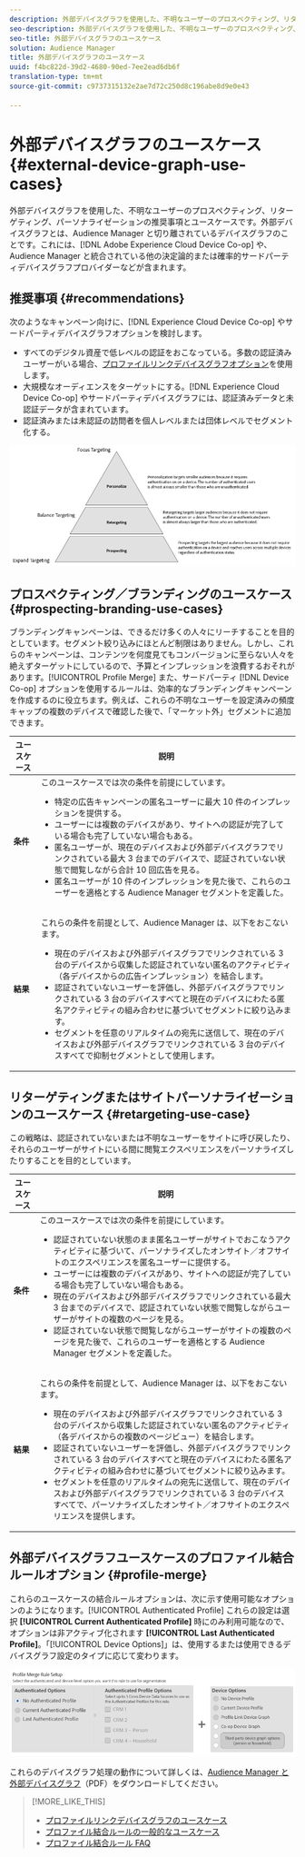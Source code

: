 ```yaml
---
description: 外部デバイスグラフを使用した、不明なユーザーのプロスペクティング、リターゲティング、パーソナライゼーションの推奨事項とユースケースです。外部デバイスグラフとは、Audience Manager と切り離されているデバイスグラフのことです。これには、Adobe Experience Cloud Device Co-op や、Audience Manager と統合されている他の決定論的または確率的サードパーティデバイスグラフプロバイダーなどが含まれます。
seo-description: 外部デバイスグラフを使用した、不明なユーザーのプロスペクティング、リターゲティング、パーソナライゼーションの推奨事項とユースケースです。外部デバイスグラフとは、Audience Manager と切り離されているデバイスグラフのことです。これには、Adobe Experience Cloud Device Co-op や、Audience Manager と統合されている他の決定論的または確率的サードパーティデバイスグラフプロバイダーなどが含まれます。
seo-title: 外部デバイスグラフのユースケース
solution: Audience Manager
title: 外部デバイスグラフのユースケース
uuid: f4bc822d-39d2-4680-90ed-7ee2ead6db6f
translation-type: tm+mt
source-git-commit: c9737315132e2ae7d72c250d8c196abe8d9e0e43

---
```



#  外部デバイスグラフのユースケース{#external-device-graph-use-cases}

外部デバイスグラフを使用した、不明なユーザーのプロスペクティング、リターゲティング、パーソナライゼーションの推奨事項とユースケースです。外部デバイスグラフとは、Audience Manager と切り離されているデバイスグラフのことです。これには、[!DNL Adobe Experience Cloud Device Co-op] や、Audience Manager と統合されている他の決定論的または確率的サードパーティデバイスグラフプロバイダーなどが含まれます。

## 推奨事項 {#recommendations}

次のようなキャンペーン向けに、[!DNL Experience Cloud Device Co-op] やサードパーティデバイスグラフオプションを検討します。

* すべてのデジタル資産で低レベルの認証をおこなっている。多数の認証済みユーザーがいる場合、[プロファイルリンクデバイスグラフオプション](../../features/profile-merge-rules/merge-rule-definitions.md#device-options)を使用します。
* 大規模なオーディエンスをターゲットにする。[!DNL Experience Cloud Device Co-op] やサードパーティデバイスグラフには、認証済みデータと未認証データが含まれています。
* 認証済みまたは未認証の訪問者を個人レベルまたは団体レベルでセグメント化する。

![](assets/merge-rule-triangle1.png)

## プロスペクティング／ブランディングのユースケース {#prospecting-branding-use-cases}

ブランディングキャンペーンは、できるだけ多くの人々にリーチすることを目的としています。セグメント絞り込みにほとんど制限はありません。しかし、これらのキャンペーンは、コンテンツを何度見てもコンバージョンに至らない人々を絶えずターゲットにしているので、予算とインプレッションを浪費するおそれがあります。[!UICONTROL Profile Merge] また、サードパーティ [!DNL Device Co-op] オプションを使用するルールは、効率的なブランディングキャンペーンを作成するのに役立ちます。例えば、これらの不明なユーザーを設定済みの頻度キャップの複数のデバイスで確認した後で、「マーケット外」セグメントに追加できます。

<table id="table_00F6EED172574E80A38CADA8A92A23B1"> 
 <thead> 
  <tr> 
   <th colname="col1" class="entry"> ユースケース </th> 
   <th colname="col2" class="entry"> 説明 </th> 
  </tr> 
 </thead>
 <tbody> 
  <tr> 
   <td colname="col1"> <p> <b>条件</b> </p> </td> 
   <td colname="col2">このユースケースでは次の条件を前提にしています。 <p> 
     <ul id="ul_F5CA7EE525774F7EBA5FBB5F94E4EDC8"> 
      <li id="li_81AE304924724146A24FAB5B6533AD8E">特定の広告キャンペーンの匿名ユーザーに最大 10 件のインプレッションを提供する。 </li> 
      <li id="li_E371F989735245B0B82433DE240D56D0">ユーザーには複数のデバイスがあり、サイトへの認証が完了している場合も完了していない場合もある。 </li> 
      <li id="li_9231ABE15CA249E6B79D8BF0E511FD33">匿名ユーザーが、現在のデバイスおよび外部デバイスグラフでリンクされている最大 3 台までのデバイスで、認証されていない状態で閲覧しながら合計 10 回広告を見る。 </li> 
      <li id="li_8C276C07019C49EFA3A0D0D54CF73C31">匿名ユーザーが 10 件のインプレッションを見た後で、これらのユーザーを適格とする <span class="keyword">Audience Manager</span> セグメントを定義した。 </li> 
     </ul> </p> </td> 
  </tr> 
  <tr> 
   <td colname="col1"> <p> <b>結果</b> </p> </td> 
   <td colname="col2"> <p>これらの条件を前提として、<span class="keyword">Audience Manager</span> は、以下をおこないます。 </p> <p> 
     <ul id="ul_8E988B1005324526BC6DC6637BBACCFB"> 
      <li id="li_C9DD546754914BACB8F4C92C7D4ED70E">現在のデバイスおよび外部デバイスグラフでリンクされている 3 台のデバイスから収集した認証されていない匿名のアクティビティ（各デバイスからの広告インプレッション）を結合します。 </li> 
      <li id="li_FB55CB9116074525BA30FF062D1136AE">認証されていないユーザーを評価し、外部デバイスグラフでリンクされている 3 台のデバイスすべてと現在のデバイスにわたる匿名アクティビティの組み合わせに基づいてセグメントに絞り込みます。 </li> 
      <li id="li_B28EB32F718145A7ABBDAC0AF75E2AFC">セグメントを任意のリアルタイムの宛先に送信して、現在のデバイスおよび外部デバイスグラフでリンクされている 3 台のデバイスすべてで抑制セグメントとして使用します。 </li> 
     </ul> </p> </td> 
  </tr> 
 </tbody> 
</table>

## リターゲティングまたはサイトパーソナライゼーションのユースケース {#retargeting-use-case}

この戦略は、認証されていないまたは不明なユーザーをサイトに呼び戻したり、それらのユーザーがサイトにいる間に閲覧エクスペリエンスをパーソナライズしたりすることを目的としています。

<table id="table_0EE2052AA3E744B3B76036FC06B5A453"> 
 <thead> 
  <tr> 
   <th colname="col1" class="entry"> ユースケース </th> 
   <th colname="col2" class="entry"> 説明 </th> 
  </tr> 
 </thead>
 <tbody> 
  <tr> 
   <td colname="col1"> <p> <b>条件</b> </p> </td> 
   <td colname="col2">このユースケースでは次の条件を前提にしています。 <p> 
     <ul id="ul_FD0B869B4AF3453FAEC9BA3A45ABF039"> 
      <li id="li_8E30BAED42E94AB3B81FCB1C7464E5FC">認証されていない状態のまま匿名ユーザーがサイトでおこなうアクティビティに基づいて、パーソナライズしたオンサイト／オフサイトのエクスペリエンスを匿名ユーザーに提供する。 </li> 
      <li id="li_3DBE53BA94324F1BA1C52A37AD4E426C">ユーザーには複数のデバイスがあり、サイトへの認証が完了している場合も完了していない場合もある。 </li> 
      <li id="li_F867AFBDC1A54CD6A68AB0EC196E27C9">現在のデバイスおよび外部デバイスグラフでリンクされている最大 3 台までのデバイスで、認証されていない状態で閲覧しながらユーザーがサイトの複数のページを見る。 </li> 
      <li id="li_7E35D77949CE4E69BD51655AA4C40BEE">認証されていない状態で閲覧しながらユーザーがサイトの複数のページを見た後で、これらのユーザーを適格とする <span class="keyword">Audience Manager</span> セグメントを定義した。 </li> 
     </ul> </p> </td> 
  </tr> 
  <tr> 
   <td colname="col1"> <p> <b>結果</b> </p> </td> 
   <td colname="col2"> <p>これらの条件を前提として、<span class="wintitle">Audience Manager</span> は、以下をおこないます。 </p> <p> 
     <ul id="ul_301339426B0643B295DC5B17E1939CFB"> 
      <li id="li_7E8BC3B179804F4A929497DE81E76911">現在のデバイスおよび外部デバイスグラフでリンクされている 3 台のデバイスから収集した認証されていない匿名のアクティビティ（各デバイスからの複数のページビュー）を結合します。 </li> 
      <li id="li_803EFD58AA124A5BBC8279C4DC695544">認証されていないユーザーを評価し、外部デバイスグラフでリンクされている 3 台のデバイスすべてと現在のデバイスにわたる匿名アクティビティの組み合わせに基づいてセグメントに絞り込みます。 </li> 
      <li id="li_98D749268CC5456CBC9CF3BF5EB91BA8">セグメントを任意のリアルタイムの宛先に送信して、現在のデバイスおよび外部デバイスグラフでリンクされている 3 台のデバイスすべてで、パーソナライズしたオンサイト／オフサイトのエクスペリエンスを提供します。 </li>
     </ul> </p> </td>
  </tr>
 </tbody>
</table>

## 外部デバイスグラフユースケースのプロファイル結合ルールオプション {#profile-merge}

これらのユースケースの結合ルールオプションは、次に示す使用可能なオプションのようになります。[!UICONTROL Authenticated Profile] これらの設定は選択 **[!UICONTROL Current Authenticated Profile]** 時にのみ利用可能なので、オプションは非アクティブ化されます **[!UICONTROL Last Authenticated Profile]**。「[!UICONTROL Device Options]」は、使用するまたは使用できるデバイスグラフ設定のタイプに応じて変わります。

![](assets/merge-rules-external.png)

これらのデバイスグラフ処理の動作について詳しくは、[Audience Manager と外部デバイスグラフ](https://marketing.adobe.com/resources/help/en_US/aam/downloads/AAM_Device_Graphs.pdf)（PDF）をダウンロードしてください。

>[!MORE_LIKE_THIS]
>
>* [プロファイルリンクデバイスグラフのユースケース](../../features/profile-merge-rules/profile-link-use-case.md)
>* [プロファイル結合ルールの一般的なユースケース](../../features/profile-merge-rules/merge-rule-targeting-options.md)
>* [プロファイル結合ルール FAQ](../../faq/faq-profile-merge.md)

